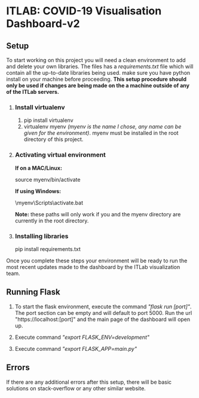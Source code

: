 # ITLAB: COVID-19 Visualisation Dashboard-v2

## Setup

To start working on this project you will need a clean environment to add and delete your own libraries. The files has a <i>requirements.txt</i> file which will contain all the up-to-date libraries being used. make sure you have python install on your machine before proceeding. <b>This setup procedure should only be used if changes are being made on the a machine outside of any of the ITLab servers.</b> 

1. ### Install virtualenv
    1. pip install virtualenv
    2. virtualenv myenv <i>(myenv is the name I chose, any name can be given for the environment)</i>. myenv must be installed in the root directory of this project.
2. ### Activating virtual environment
    <b>If on a MAC/Linux:</b>

    source myenv/bin/activate 

    <b>If using Windows:</b>

    \myenv\Scripts\activate.bat

    <b>Note:</b> these paths will only work if you and the myenv directory are currently in the root directory. 

3. ### Installing libraries

    pip install requirements.txt

Once you complete these steps your environment will be ready to run the most recent updates made to the dashboard by the ITLab visualization team.

## Running Flask 

1. To start the flask environment, execute the command <i>"flask run [port]"</i>. The port section can be empty and will default to port 5000. Run the url "https://localhost:[port]" and the main page of the dashboard will open up.

2. Execute command <i>"export FLASK_ENV=development"</i>
3. Execute command <i>"export FLASK_APP=main.py"</i>

## Errors

If there are any additional errors after this setup, there will be basic solutions on stack-overflow or any other similar website.